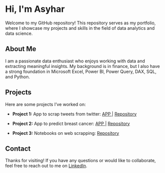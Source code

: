 # Hi, I'm Asyhar

Welcome to my GitHub repository! This repository serves as my portfolio, where I showcase my projects and skills in the field of data analytics and data science.

## About Me

I am a passionate data enthusiast who enjoys working with data and extracting meaningful insights. My background is in finance, but I also have a strong foundation in Microsoft Excel, Power BI, Power Query, DAX, SQL, and Python.

## Projects

Here are some projects I’ve worked on:

- **Project 1:** App to scrap tweets from twitter:
  <a href= 'https://asyhar22-twitter.streamlit.app'> APP </a> | <a href= 'https://github.com/asyhar22/twitter'> Repository </a>
  
- **Project 2:** App to predict breast cancer:
  <a href= 'https://asyhar22-breast-cancer.streamlit.app'> APP </a> | <a href= 'https://github.com/asyhar22/breast_cancer'> Repository </a>
    
- **Project 3:** Notebooks on web scrapping:
  <a href= 'https://github.com/asyhar22/webscrap'> Repository </a> 

## Contact

Thanks for visiting! If you have any questions or would like to collaborate, feel free to reach out to me on <a href="https://linkedin.com/in/muhasyhar">LinkedIn</a>.
